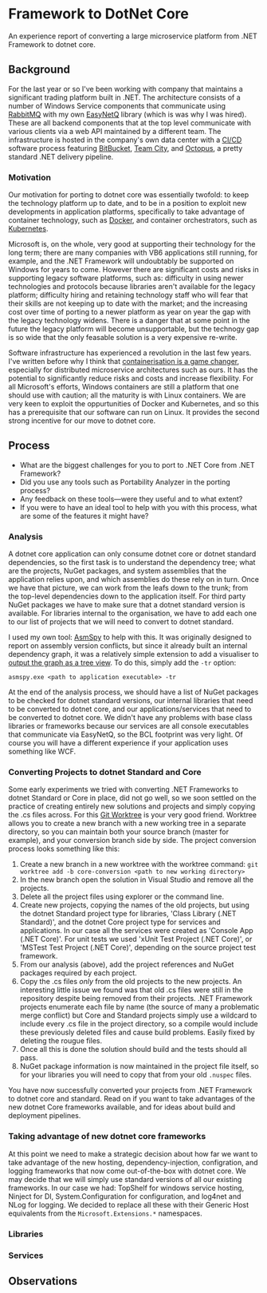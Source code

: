 # Framework to DotNet Core
An experience report of converting a large microservice platform from .NET Framework to dotnet core.

## Background
For the last year or so I've been working with company that maintains a significant trading platform built in .NET. The architecture consists of a number of Windows Service components that communicate using [RabbitMQ](https://www.rabbitmq.com/) with my own [EasyNetQ](https://easynetq.com/) library (which is was why I was hired). These are all backend components that at the top level communicate with various clients via a web API maintained by a different team. The infrastructure is hosted in the company's own data center with a [CI/CD](https://en.wikipedia.org/wiki/Continuous_delivery) software process featuring [BitBucket](https://www.atlassian.com/software/bitbucket), [Team City](https://www.jetbrains.com/teamcity/), and [Octopus](https://octopus.com/), a pretty standard .NET delivery pipeline.

### Motivation
Our motivation for porting to dotnet core was essentially twofold: to keep the technology platform up to date, and to be in a position to exploit new developments in application platforms, specifically to take advantage of container technology, such as [Docker](https://www.docker.com/), and container orchestrators, such as [Kubernetes](https://kubernetes.io/).

Microsoft is, on the whole, very good at supporting their technology for the long term; there are many companies with VB6 applications still running, for example, and the .NET Framework will undoubtably be supported on Windows for years to come. However there are significant costs and risks in supporting legacy software platforms, such as: difficulty in using newer technologies and protocols because libraries aren't available for the legacy platform; difficulty hiring and retaining technology staff who will fear that their skills are not keeping up to date with the market; and the increasing cost over time of porting to a newer platform as year on year the gap with the legacy technology widens. There is a danger that at some point in the future the legacy platform will become unsupportable, but the technogy gap is so wide that the only feasable solution is a very expensive re-write.

Software infrastructure has experienced a revolution in the last few years. I've written before why I think that [containerisation is a game changer](http://mikehadlow.blogspot.com/2019/01/why-containers-are-game-changer-for.html), especially for distributed microservice architectures such as ours. It has the potential to significantly reduce risks and costs and increase flexibility. For all Microsoft's efforts, Windows containers are still a platform that one should use with caution; all the maturity is with Linux containers. We are very keen to exploit the oppurtunities of Docker and Kubernetes, and so this has a prerequisite that our software can run on Linux. It provides the second strong incentive for our move to dotnet core.

## Process

* What are the biggest challenges for you to port to .NET Core from .NET Framework?
* Did you use any tools such as Portability Analyzer in the porting process?
* Any feedback on these tools—were they useful and to what extent?
* If you were to have an ideal tool to help with you with this process, what are some of the features it might have?

### Analysis
A dotnet core application can only consume dotnet core or dotnet standard dependencies, so the first task is to understand the dependency tree; what are the projects, NuGet packages, and system assemblies that the application relies upon, and which assemblies do these rely on in turn. Once we have that picture, we can work from the leafs down to the trunk; from the top-level dependencies down to the application itself. For third party NuGet packages we have to make sure that a dotnet standard version is available. For libraries internal to the organisation, we have to add each one to our list of projects that we will need to convert to dotnet standard.

I used my own tool: [AsmSpy](https://github.com/mikehadlow/AsmSpy) to help with this. It was originally designed to report on assembly version conflicts, but since it already built an internal dependency graph, it was a relatively simple extension to add a visualiser to [output the graph as a tree view](https://github.com/mikehadlow/AsmSpy/commit/f60398a78edea988ccee8a8459c2a492537e04bf). To do this, simply add the `-tr` option:

```asmspy.exe <path to application executable> -tr```

At the end of the analysis process, we should have a list of NuGet packages to be checked for dotnet standard versions, our internal libraries that need to be converted to dotnet core, and our applications/services that need to be converted to dotnet core. We didn't have any problems with base class libraries or frameworks because our services are all console executables that communicate via EasyNetQ, so the BCL footprint was very light. Of course you will have a different experience if your application uses something like WCF.

### Converting Projects to dotnet Standard and Core
Some early experiments we tried with converting .NET Frameworks to dotnet Standard or Core in place, did not go well, so we soon settled on the practice of creating entirely new solutions and projects and simply copying the .cs files across. For this [Git Worktree](https://git-scm.com/docs/git-worktree) is your very good friend. Worktree allows you to create a new branch with a new working tree in a separate directory, so you can maintain both your source branch (master for example), and your conversion branch side by side. The project conversion process looks something like this:

1. Create a new branch in a new worktree with the worktree command: `git worktree add -b core-conversion <path to new working directory>`
2. In the new branch open the solution in Visual Studio and remove all the projects.
3. Delete all the project files using explorer or the command line.
4. Create new projects, copying the names of the old projects, but using the dotnet Standard project type for libraries, 'Class Library (.NET Standard)', and the dotnet Core project type for services and applications. In our case all the services were created as 'Console App (.NET Core)'. For unit tests we used 'xUnit Test Project (.NET Core)', or 'MSTest Test Project (.NET Core)', depending on the source project test framework.
5. From our analysis (above), add the project references and NuGet packages required by each project.
6. Copy the .cs files _only_ from the old projects to the new projects. An interesting little issue we found was that old .cs files were still in the repository despite being removed from their projects. .NET Framework projects enumerate each file by name (the source of many a problematic merge conflict) but Core and Standard projects simply use a wildcard to include every .cs file in the project directory, so a compile would include these previously deleted files and cause build problems. Easily fixed by deleting the rougue files.
7. Once all this is done the solution should build and the tests should all pass.
8. NuGet package information is now maintained in the project file itself, so for your libraries you will need to copy that from your old `.nuspec` files.

You have now successfully converted your projects from .NET Framework to dotnet core and standard. Read on if you want to take advantages of the new dotnet Core frameworks available, and for ideas about build and deployment pipelines.

### Taking advantage of new dotnet core frameworks
At this point we need to make a strategic decision about how far we want to take advantage of the new hosting, dependency-injection, configration, and logging frameworks that now come out-of-the-box with dotnet core. We may decide that we will simply use standard versions of all our existing frameworks. In our case we had: TopShelf for windows service hosting, Ninject for DI, System.Configuration for configuration, and log4net and NLog for logging. We decided to replace all these with their Generic Host equivalents from the `Microsoft.Extensions.*` namespaces.

### Libraries

### Services

## Observations

